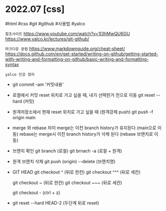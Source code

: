 # 2022.07 [css]
#html #css #git #github #사용법 #yalco

`참조사이트`
https://www.youtube.com/watch?v=1I3hMwQU6GU
https://www.yalco.kr/lectures/git-github/

`마크다운 문법`
https://www.markdownguide.org/cheat-sheet/
https://docs.github.com/en/get-started/writing-on-github/getting-started-with-writing-and-formatting-on-github/basic-writing-and-formatting-syntax

`yalco 인강 정리`
* git commit -am '커밋내용'

* 로컬에서 커밋 reset 위치로 가고 싶을 때, 내가 선택한거 전으로 이동
git reset --hard (커밋)

* 원격저장소에서 현재 reset 위치로 가고 싶을 때 (원격강제 push)
git push -f origin main

* merge 와 rebase 차이
merge는 이전 branch history가 유지된다 (main으로 이동)
rebase는 merge시 이전 branch history가 삭제 된다 (rebase 브랜치로 이동)

* 브랜치 확인
git branch (로컬)
git brnach -a (로컬 + 원격)

* 원격 브랜치 삭제
git push (origin) --delete (브랜치명)

* GIT HEAD
  git checkout ^ (뒤로 한칸)
  git checkout ^^^ (뒤로 세칸)

  git checkout ~ (뒤로 한칸)
  git checkout ~~~ (뒤로 세칸)  

  git checkout - (ctrl + z)

* git reset --hard HEAD-2 (두단계 뒤로 reset)